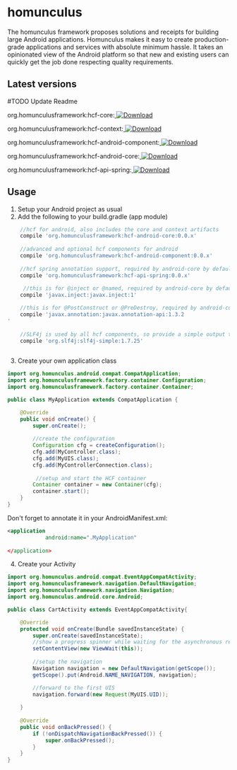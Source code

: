 # homunculus

The homunculus framework proposes solutions and receipts for building large Android applications.
Homunculus makes it easy to create production-grade applications and services with absolute minimum hassle. It takes an opinionated view of the Android platform so that new and existing users can quickly get the job done respecting quality requirements.

## Latest versions
#TODO Update Readme

org.homunculusframework:hcf-core:[ ![Download](https://api.bintray.com/packages/worldiety/homunculus/hcf-core/images/download.svg) ](https://bintray.com/worldiety/homunculus/hcf-core/_latestVersion)

org.homunculusframework:hcf-context:[ ![Download](https://api.bintray.com/packages/worldiety/homunculus/hcf-context/images/download.svg) ](https://bintray.com/worldiety/homunculus/hcf-context/_latestVersion)

org.homunculusframework:hcf-android-component:[ ![Download](https://api.bintray.com/packages/worldiety/homunculus/hcf-android-component/images/download.svg) ](https://bintray.com/worldiety/homunculus/hcf-android-component/_latestVersion)

org.homunculusframework:hcf-android-core:[ ![Download](https://api.bintray.com/packages/worldiety/homunculus/hcf-android-core/images/download.svg) ](https://bintray.com/worldiety/homunculus/hcf-android-core/_latestVersion)

org.homunculusframework:hcf-api-spring:[ ![Download](https://api.bintray.com/packages/worldiety/homunculus/hcf-api-spring/images/download.svg) ](https://bintray.com/worldiety/homunculus/hcf-api-spring/_latestVersion)

## Usage

1) Setup your Android project as usual
2) Add the following to your build.gradle (app module)

```groovy
    //hcf for android, also includes the core and context artifacts
    compile 'org.homunculusframework:hcf-android-core:0.0.x'
    
    //advanced and optional hcf components for android
    compile 'org.homunculusframework:hcf-android-component:0.0.x'
    
    //hcf spring annotation support, required by android-core by default
    compile 'org.homunculusframework:hcf-api-spring:0.0.x'
    
     //this is for @inject or @named, required by android-core by default
    compile 'javax.inject:javax.inject:1'

    //this is for @PostConstruct or @PreDestroy, required by android-core by default
    compile 'javax.annotation:javax.annotation-api:1.3.2
'
    
    //SLF4j is used by all hcf components, so provide a simple output to console
    compile 'org.slf4j:slf4j-simple:1.7.25'
    
```

3) Create your own application class

```java
import org.homunculus.android.compat.CompatApplication;
import org.homunculusframework.factory.container.Configuration;
import org.homunculusframework.factory.container.Container;

public class MyApplication extends CompatApplication {

    @Override
    public void onCreate() {
        super.onCreate();
        
        //create the configuration
        Configuration cfg = createConfiguration();
        cfg.add(MyController.class);
        cfg.add(MyUIS.class);
        cfg.add(MyControllerConnection.class);
        
         //setup and start the HCF container
        Container container = new Container(cfg);
        container.start();
    }
}
```

Don't forget to annotate it in your AndroidManifest.xml:

```xml
<application
            android:name=".MyApplication"
          	
</application>            
```

4) Create your Activity

```java
import org.homunculus.android.compat.EventAppCompatActivity;
import org.homunculusframework.navigation.DefaultNavigation;
import org.homunculusframework.navigation.Navigation;
import org.homunculus.android.core.Android;

public class CartActivity extends EventAppCompatActivity{

    @Override
    protected void onCreate(Bundle savedInstanceState) {
        super.onCreate(savedInstanceState);
        //show a progress spinner while waiting for the asynchronous result
        setContentView(new ViewWait(this));
        
        //setup the navigation
        Navigation navigation = new DefaultNavigation(getScope());
        getScope().put(Android.NAME_NAVIGATION, navigation);

        //forward to the first UIS
        navigation.forward(new Request(MyUIS.UID));
        
    }
    
    @Override
    public void onBackPressed() {
        if (!onDispatchNavigationBackPressed()) {
            super.onBackPressed();
        }
    }
}

```